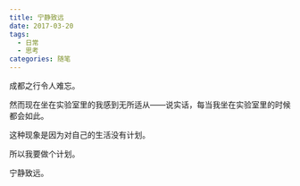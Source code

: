 ```yaml
---
title: 宁静致远
date: 2017-03-20
tags: 
  - 日常
  - 思考
categories: 随笔
---
```


成都之行令人难忘。

然而现在坐在实验室里的我感到无所适从——说实话，每当我坐在实验室里的时候都会如此。

这种现象是因为对自己的生活没有计划。

所以我要做个计划。

宁静致远。